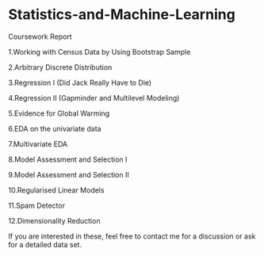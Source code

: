 # Statistics-and-Machine-Learning
Coursework Report

1.Working with Census Data by Using Bootstrap Sample

2.Arbitrary Discrete Distribution

3.Regression I (Did Jack Really Have to Die)

4.Regression II (Gapminder and Multilevel Modeling)

5.Evidence for Global Warming

6.EDA on the univariate data

7.Multivariate EDA

8.Model Assessment and Selection I

9.Model Assessment and Selection II

10.Regularised Linear Models

11.Spam Detector

12.Dimensionality Reduction


If you are interested in these, feel free to contact me for a discussion or ask for a detailed data set.
